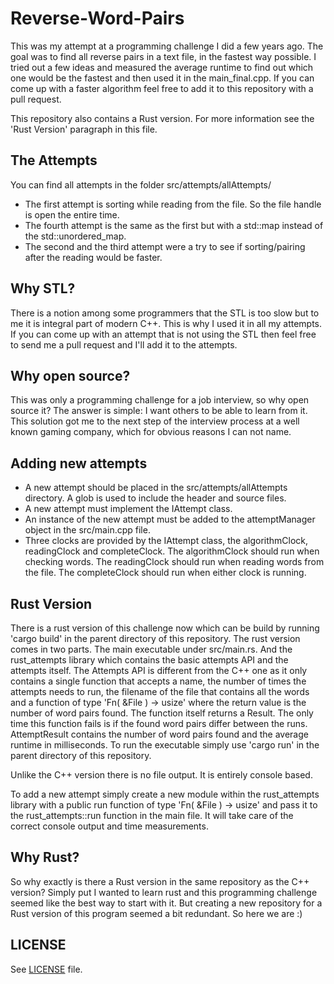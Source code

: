 Reverse-Word-Pairs
==================

This was my attempt at a programming challenge I did a few years ago. The goal was to find all reverse pairs in a text file, in the fastest way possible. I tried out a few ideas and measured the average runtime to find out which one would be the fastest and then used it in the main_final.cpp. If you can come up with a faster algorithm feel free to add it to this repository with a pull request.

This repository also contains a Rust version. For more information see the 'Rust Version' paragraph in this file.

The Attempts
------------
You can find all attempts in the folder src/attempts/allAttempts/

* The first attempt is sorting while reading from the file. So the file handle is open the entire time.
* The fourth attempt is the same as the first but with a std::map instead of the std::unordered_map.
* The second and the third attempt were a try to see if sorting/pairing after the reading would be faster.

Why STL?
--------
There is a notion among some programmers that the STL is too slow but to me it is integral part of modern C++. This is why I used it in all my attempts. If you can come up with an attempt that is not using the STL then feel free to send me a pull request and I'll add it to the attempts.

Why open source?
----------------
This was only a programming challenge for a job interview, so why open source it? The answer is simple: I want others to be able to learn from it. This solution got me to the next step of the interview process at a well known gaming company, which for obvious reasons I can not name.

Adding new attempts
-------------------
* A new attempt should be placed in the src/attempts/allAttempts directory. A glob is used to include the header and source files.
* A new attempt must implement the IAttempt class.
* An instance of the new attempt must be added to the attemptManager object in the src/main.cpp file.
* Three clocks are provided by the IAttempt class, the algorithmClock, readingClock and completeClock. The algorithmClock should run when checking words. The readingClock should run when reading words from the file. The completeClock should run when either clock is running.

Rust Version
------------
There is a rust version of this challenge now which can be build by running 'cargo build' in the parent directory of this repository. The rust version comes in two parts. The main executable under src/main.rs. And the rust_attempts library which contains the basic attempts API and the attempts itself. The Attempts API is different from the C++ one as it only contains a single function that accepts a name, the number of times the attempts needs to run, the filename of the file that contains all the words and a function of type 'Fn( &File ) -> usize' where the return value is the number of word pairs found. The function itself returns a Result<AttemptResult>. The only time this function fails is if the found word pairs differ between the runs. AttemptResult contains the number of word pairs found and the average runtime in milliseconds. To run the executable simply use 'cargo run' in the parent directory of this repository.

Unlike the C++ version there is no file output. It is entirely console based.

To add a new attempt simply create a new module within the rust_attempts library with a public run function of type 'Fn( &File ) -> usize' and pass it to the rust_attempts::run function in the main file. It will take care of the correct console output and time measurements.

Why Rust?
---------
So why exactly is there a Rust version in the same repository as the C++ version? Simply put I wanted to learn rust and this programming challenge seemed like the best way to start with it. But creating a new repository for a Rust version of this program seemed a bit redundant. So here we are :)

LICENSE
-------
See [LICENSE](LICENSE) file.
